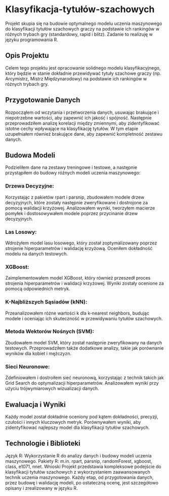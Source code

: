 # Klasyfikacja-tytułów-szachowych
Projekt skupia się na budowie optymalnego modelu uczenia maszynowego do klasyfikacji tytułów szachowych graczy na podstawie ich rankingów w różnych trybach gry (standardowy, rapid i blitz). Zadanie to realizuję w języku programowania R.

## Opis Projektu
Celem tego projektu jest opracowanie solidnego modelu klasyfikacyjnego, który będzie w stanie dokładnie przewidywać tytuły szachowe graczy (np. Arcymistrz, Mistrz Międzynarodowy) na podstawie ich rankingów w różnych trybach gry.

## Przygotowanie Danych
Rozpocząłem od wczytania i przetworzenia danych, usuwając brakujące i niepotrzebne wartości, aby zapewnić ich jakość i spójność. Następnie przeprowadziłem analizę korelacji między zmiennymi, aby zidentyfikować istotne cechy wpływające na klasyfikację tytułów. W tym etapie uzupełniałem również brakujące dane, aby zapewnić kompletność zestawu danych.

## Budowa Modeli
Podzieliłem dane na zestawy treningowe i testowe, a następnie przystąpiłem do budowy różnych modeli uczenia maszynowego:

### Drzewa Decyzyjne:
Korzystając z pakietów rpart i parsnip, zbudowałem modele drzew decyzyjnych, które zostały następnie zweryfikowane i dostrojone za pomocą walidacji krzyżowej. Analizowałem wyniki, tworzyłem macierze pomyłek i dostosowywałem modele poprzez przycinanie drzew decyzyjnych.

### Las Losowy:
Wdrożyłem model lasu losowego, który został zoptymalizowany poprzez strojenie hiperparametrów i walidację krzyżową. Oceniłem dokładność modelu na danych testowych.

### XGBoost: 
Zaimplementowałem model XGBoost, który również przeszedł proces strojenia hiperparametrów i walidacji krzyżowej. Wyniki zostały ocenione za pomocą odpowiednich metryk.

### K-Najbliższych Sąsiadów (kNN):
Przeanalizowałem różne wartości k dla k-nearest neighbors, budując modele i oceniając ich skuteczność w przewidywaniu tytułów szachowych.

### Metoda Wektorów Nośnych (SVM):
Zbudowałem model SVM, który został następnie zweryfikowany na danych testowych. Przeprowadziłem także dodatkowe analizy, takie jak porównanie wyników dla kobiet i mężczyzn.

### Sieci Neuronowe:
Zdefiniowałem i dostroiłem sieć neuronową, korzystając z technik takich jak Grid Search do optymalizacji hiperparametrów. Analizowałem wyniki przy użyciu trójwymiarowych wizualizacji danych.

## Ewaluacja i Wyniki
Każdy model został dokładnie oceniony pod kątem dokładności, precyzji, czułości i innych kluczowych metryk. Porównywałem wyniki, aby zidentyfikować najlepszy model dla klasyfikacji tytułów szachowych.

## Technologie i Biblioteki
Język R: Wykorzystanie R do analizy danych i budowy modeli uczenia maszynowego.
Pakiety R: m.in. rpart, parsnip, randomForest, xgboost, class, e1071, nnet.
Wnioski
Projekt przedstawia kompleksowe podejście do klasyfikacji tytułów szachowych z wykorzystaniem zaawansowanych technik uczenia maszynowego. Każdy etap, od przygotowania danych, przez budowę i walidację modeli, po ostateczną ocenę, jest szczegółowo opisany i zrealizowany w języku R.
